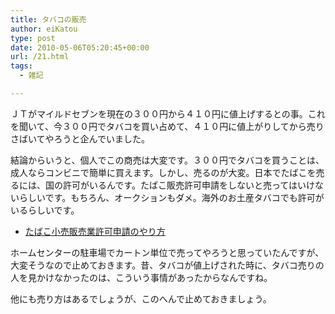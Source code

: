 ```yaml
---
title: タバコの販売
author: eiKatou
type: post
date: 2010-05-06T05:20:45+00:00
url: /21.html
tags:
  - 雑記

---
```

<div class="section">
  <p>
    ＪＴがマイルドセブンを現在の３００円から４１０円に値上げするとの事。これを聞いて、今３００円でタバコを買い占めて、４１０円に値上がりしてから売りさばいてやろうと企んでいました。
  </p>
  
  <p>
    結論からいうと、個人でこの商売は大変です。３００円でタバコを買うことは、成人ならコンビニで簡単に買えます。しかし、売るのが大変。日本でたばこを売るには、国の許可がいるんです。たばこ販売許可申請をしないと売ってはいけないらしいです。もちろん、オークションもダメ。海外のお土産タバコでも許可がいるらしいです。
  </p>
  
  <ul>
    <li>
      <a href="http://matsunoo.com/tobacco/1.html" target="_blank">たばこ小売販売業許可申請のやり方</a>
    </li>
  </ul>
  
  <p>
    ホームセンターの駐車場でカートン単位で売ってやろうと思っていたんですが、大変そうなので止めておきます。昔、タバコが値上げされた時に、タバコ売りの人を見かけなかったのは、こういう事情があったからなんですね。
  </p>
  
  <p>
    他にも売り方はあるでしょうが、このへんで止めておきましょう。
  </p>
</div>
